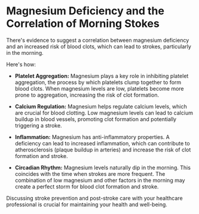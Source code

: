 # Magnesium Deficiency and the Correlation of Morning Stokes

There's evidence to suggest a correlation between magnesium deficiency and an increased risk of blood clots, which can lead to strokes, particularly in the morning.

Here's how:  

- **Platelet Aggregation:** Magnesium plays a key role in inhibiting platelet aggregation, the process by which platelets clump together to form blood clots. When magnesium levels are low, platelets become more prone to aggregation, increasing the risk of clot formation.

- **Calcium Regulation:** Magnesium helps regulate calcium levels, which are crucial for blood clotting. Low magnesium levels can lead to calcium buildup in blood vessels, promoting clot formation and potentially triggering a stroke.

- **Inflammation:** Magnesium has anti-inflammatory properties. A deficiency can lead to increased inflammation, which can contribute to atherosclerosis (plaque buildup in arteries) and increase the risk of clot formation and stroke.  

- **Circadian Rhythm:** Magnesium levels naturally dip in the morning. This coincides with the time when strokes are more frequent. The combination of low magnesium and other factors in the morning may create a perfect storm for blood clot formation and stroke.

Discussing stroke prevention and post-stroke care with your healthcare professional is crucial for maintaining your health and well-being.